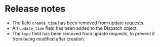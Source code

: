 # Release notes

- The field `create_time` has been removed from update requests.
- An `update_time` field has been added to the Dispatch object.
- The `type` field has been removed from update requests, to prevent it from being modified after creation.
